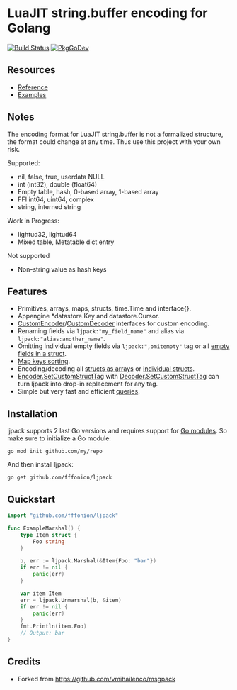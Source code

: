 # LuaJIT string.buffer encoding for Golang

[![Build Status](https://travis-ci.org/fffonion/ljpack.svg)](https://travis-ci.org/fffonion/ljpack)
[![PkgGoDev](https://pkg.go.dev/badge/github.com/fffonion/ljpack)](https://pkg.go.dev/github.com/fffonion/ljpack)


## Resources

- [Reference](https://pkg.go.dev/github.com/fffonion/ljpack)
- [Examples](https://pkg.go.dev/github.com/fffonion/ljpack#pkg-examples)

## Notes

The encoding format for LuaJIT string.buffer is not a formalized structure, the format
could change at any time. Thus use this project with your own risk.

Supported:

- nil, false, true, userdata NULL
- int (int32), double (float64)
- Empty table, hash, 0-based array, 1-based array
- FFI int64, uint64, complex
- string, interned string

Work in Progress:

- lightud32, lightud64
- Mixed table, Metatable dict entry

Not supported

- Non-string value as hash keys

## Features

- Primitives, arrays, maps, structs, time.Time and interface{}.
- Appengine \*datastore.Key and datastore.Cursor.
- [CustomEncoder]/[CustomDecoder] interfaces for custom encoding.
- Renaming fields via `ljpack:"my_field_name"` and alias via `ljpack:"alias:another_name"`.
- Omitting individual empty fields via `ljpack:",omitempty"` tag or all
  [empty fields in a struct](https://pkg.go.dev/github.com/fffonion/ljpack#example-Marshal-OmitEmpty).
- [Map keys sorting](https://pkg.go.dev/github.com/fffonion/ljpack#Encoder.SetSortMapKeys).
- Encoding/decoding all
  [structs as arrays](https://pkg.go.dev/github.com/fffonion/ljpack#Encoder.UseArrayEncodedStructs)
  or
  [individual structs](https://pkg.go.dev/github.com/fffonion/ljpack#example-Marshal-AsArray).
- [Encoder.SetCustomStructTag] with [Decoder.SetCustomStructTag] can turn ljpack into drop-in
  replacement for any tag.
- Simple but very fast and efficient
  [queries](https://pkg.go.dev/github.com/fffonion/ljpack#example-Decoder.Query).

[customencoder]: https://pkg.go.dev/github.com/fffonion/ljpack#CustomEncoder
[customdecoder]: https://pkg.go.dev/github.com/fffonion/ljpack#CustomDecoder
[encoder.setcustomstructtag]:
  https://pkg.go.dev/github.com/fffonion/ljpack#Encoder.SetCustomStructTag
[decoder.setcustomstructtag]:
  https://pkg.go.dev/github.com/fffonion/ljpack#Decoder.SetCustomStructTag

## Installation

ljpack supports 2 last Go versions and requires support for
[Go modules](https://github.com/golang/go/wiki/Modules). So make sure to initialize a Go module:

```shell
go mod init github.com/my/repo
```

And then install ljpack:

```shell
go get github.com/fffonion/ljpack
```

## Quickstart

```go
import "github.com/fffonion/ljpack"

func ExampleMarshal() {
    type Item struct {
        Foo string
    }

    b, err := ljpack.Marshal(&Item{Foo: "bar"})
    if err != nil {
        panic(err)
    }

    var item Item
    err = ljpack.Unmarshal(b, &item)
    if err != nil {
        panic(err)
    }
    fmt.Println(item.Foo)
    // Output: bar
}
```

## Credits

- Forked from https://github.com/vmihailenco/msgpack

